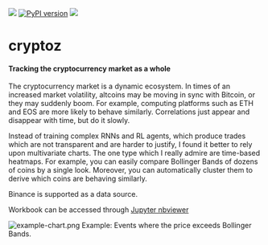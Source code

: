 ![](https://img.shields.io/github/license/polakowo/cryptoz)
[![PyPI version](https://badge.fury.io/py/cryptoz.svg)](https://badge.fury.io/py/cryptoz)
![](https://img.shields.io/travis/polakowo/cryptoz)

# cryptoz

#### Tracking the cryptocurrency market as a whole

The cryptocurrency market is a dynamic ecosystem. In times of an increased market volatility, altcoins may be moving in sync with Bitcoin, or they may suddenly boom. For example, computing platforms such as ETH and EOS are more likely to behave similarly. Correlations just appear and disappear with time, but do it slowly.

Instead of training complex RNNs and RL agents, which produce trades which are not transparent and are harder to justify, I found it better to rely upon multivariate charts. The one type which I really admire are time-based heatmaps. For example, you can easily compare Bollinger Bands of dozens of coins by a single look. Moreover, you can automatically cluster them to derive which coins are behaving similarly.

Binance is supported as a data source.

Workbook can be accessed through [Jupyter nbviewer](http://nbviewer.jupyter.org/github/polakowo/cryptoz/blob/master/Workbook.ipynb)

![example-chart.png](https://github.com/polakowo/cryptoz/blob/master/example-chart.png?raw=true)
Example: Events where the price exceeds Bollinger Bands.
